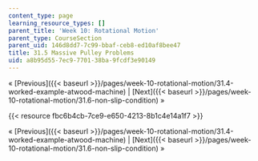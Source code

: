 ```yaml
---
content_type: page
learning_resource_types: []
parent_title: 'Week 10: Rotational Motion'
parent_type: CourseSection
parent_uid: 146d8dd7-7c99-bbaf-ceb8-ed10af8bee47
title: 31.5 Massive Pulley Problems
uid: a8b95d55-7ec9-7701-38ba-9fcdf3e90149
---
```


« [Previous]({{< baseurl >}}/pages/week-10-rotational-motion/31.4-worked-example-atwood-machine) | [Next]({{< baseurl >}}/pages/week-10-rotational-motion/31.6-non-slip-condition) »

{{< resource fbc6b4cb-7ce9-e650-4213-8b1c4e14a1f7 >}}

« [Previous]({{< baseurl >}}/pages/week-10-rotational-motion/31.4-worked-example-atwood-machine) | [Next]({{< baseurl >}}/pages/week-10-rotational-motion/31.6-non-slip-condition) »